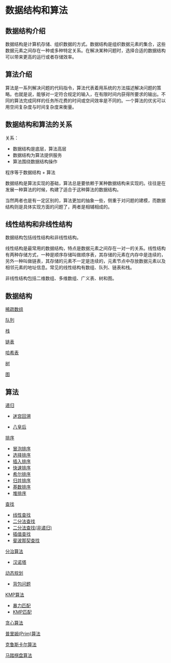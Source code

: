 # 数据结构和算法

## 数据结构介绍

数据结构是计算机存储、组织数据的方式。数据结构是组织数据元素的集合，这些数据元素之间存在一种或多种特定关系。在解决某种问题时，选择合适的数据结构可以带来更高的运行或者存储效率。

## 算法介绍

算法是一系列解决问题的代码指令，算法代表着用系统的方法描述解决问题的策略。也就是说，能够对一定符合规定的输入，在有限时间内获得所要求的输出。不同的算法完成同样的任务所花费的时间或空间效率是不同的。一个算法的优劣可以用空间复杂度与时间复杂度来衡量。

## 数据结构和算法的关系

关系：

* 数据结构是底层，算法高层
* 数据结构为算法提供服务
* 算法围绕数据结构操作

程序等于数据结构 + 算法

数据结构是算法实现的基础，算法总是要依赖于某种数据结构来实现的。往往是在发展一种算法的时候，构建了适合于这种算法的数据结构。

当然两者也是有一定区别的，算法更加的抽象一些，侧重于对问题的建模，而数据结构则是具体实现方面的问题了，两者是相辅相成的。

## 线性结构和非线性结构

数据结构包括线性结构和非线性结构。

线性结构是最常用的数据结构，特点是数据元素之间存在一对一的关系。线性结构有两种存储方式，一种是顺序存储叫做顺序表，其存储的元素在内存中是连续的，另外一种叫做链表，其存储的元素不一定是连续的，元素节点中存放数据元素以及相邻元素的地址信息。常见的线性结构有数组、队列、链表和栈。

非线性结构包括二维数组、多维数组、广义表、树和图。

## 数据结构

[稀疏数组](./Datastructure_01_稀疏数组.md)

[队列](./Datastructure_02_队列.md)

[栈](./Datastructure_03_栈.md)

[链表](./Datastructure_04_链表.md)

[哈希表](./Datastructure_05_哈希表.md)

[树](./Datastructure_06_树.md)

[图](./Datastructure_07_图.md)

## 算法

[递归](./Algorithm_01_递归.md)

* [迷宫回溯](./Algorithm_01_递归.md#迷宫回溯)

* [八皇后](./Algorithm_01_递归.md#八皇后)

[排序](./Algorithm_02_排序.md)

* [冒泡排序](./Algorithm_02_排序.md#冒泡排序)
* [选择排序](./Algorithm_02_排序.md#选择排序)
* [插入排序](./Algorithm_02_排序.md#插入排序)
* [快速排序](./Algorithm_02_排序.md#快速排序)
* [希尔排序](./Algorithm_02_排序.md#希尔排序)
* [归并排序](./Algorithm_02_排序.md#归并排序)
* [基数排序](./Algorithm_02_排序.md#基数排序)
* [堆排序](./Datastructure_06_树.md#堆排序)

[查找](./Algorithm_03_查找.md)

* [线性查找](./Algorithm_03_查找.md#线性查找)
* [二分法查找](./Algorithm_03_查找.md#二分法查找)
* [二分法查找(非递归)](./Algorithm_03_查找.md#二分法查找非递归)
* [插值查找](./Algorithm_03_查找.md#插值查找)
* [斐波那契查找](./Algorithm_03_查找.md#斐波那契查找)

[分治算法](./Algorithm_04_分治算法.md)

* [汉诺塔](./Algorithm_04_分治算法.md#汉诺塔)

[动态规划](./Algorithm_05_动态规划.md)

* [背包问题](./Algorithm_05_动态规划.md#背包问题)

[KMP算法](./Algorithm_06_KMP算法.md)

* [暴力匹配](./Algorithm_06_KMP算法.md#暴力匹配)
* [KMP匹配](./Algorithm_06_KMP算法.md#KMP匹配)

[贪心算法](./Algorithm_07_贪心算法.md)

[普里姆(Prim)算法](./Algorithm_08_普里姆(Prim)算法.md)

[克鲁斯卡尔算法](./Algorithm_09_克鲁斯卡尔算法.md)

[马踏棋盘算法](./Algorithm_10_马踏棋盘算法.md)
